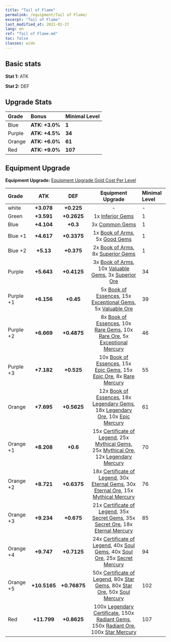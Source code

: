 ```yaml
---
title: "Tail of Flame"
permalink: /equipment/Tail of Flame/
excerpt: "Tail of Flame"
last_modified_at: 2021-01-27
lang: en
ref: "Tail of Flame.md"
toc: false
classes: wide
---
```


## Basic stats
 **Stat 1:** ATK

 **Stat 2:** DEF

## Upgrade Stats

  |     Grade    |   Bonus | Minimal Level | 
  |:-------------|:--------|:--------------| 
  | Blue | **ATK: +3.0%** | **1** | 
  | Purple | **ATK: +4.5%** | **34** | 
  | Orange | **ATK: +6.0%** | **61** | 
  | Red | **ATK: +9.0%** | **107** | 


## Equipment Upgrade
 **Equipment Upgrade:** [Equipment Upgrade Gold Cost Per Level](/equipment/EquipmentUpgradeCostPerLevel/) 

  |          Grade      | ATK | DEF | Equipment Upgrade | Minimal Level |
  |:--------------------|:---------:|:---------:|:----------------:|:--------------|
  | white | **+3.078** | **+0.225** | - | - |
  | Green | **+3.591** | **+0.2625** | 1x [ Inferior Gems](/Items/mat_54/) | 1 |
  | Blue | **+4.104** | **+0.3** | 3x [ Common Gems](/Items/mat_69/) | 1 |
  | Blue +1 | **+4.617** | **+0.3375** | 1x [ Book of Arms](/Items/mat_32/), 5x [ Good Gems](/Items/mat_4/) | 1 |
  | Blue +2 | **+5.13** | **+0.375** | 2x [ Book of Arms](/Items/mat_71/), 8x [ Superior Gems](/Items/mat_41/) | 1 |
  | Purple | **+5.643** | **+0.4125** | 3x [ Book of Arms](/Items/mat_6/), 10x [ Valuable Gems](/Items/mat_80/), 3x [ Superior Ore](/Items/mat_13/) | 34 |
  | Purple +1 | **+6.156** | **+0.45** | 5x [ Book of Essences](/Items/mat_44/), 15x [ Exceptional Gems](/Items/mat_17/), 5x [ Valuable Ore](/Items/mat_55/) | 39 |
  | Purple +2 | **+6.669** | **+0.4875** | 8x [ Book of Essences](/Items/mat_84/), 10x [ Rare Gems](/Items/mat_59/), 10x [ Rare Ore](/Items/mat_2/), 5x [ Exceptional Mercury](/Items/mat_91/) | 46 |
  | Purple +3 | **+7.182** | **+0.525** | 10x [ Book of Essences](/Items/mat_20/), 15x [ Epic Gems](/Items/mat_94/), 15x [ Epic Ore](/Items/mat_42/), 8x [ Rare Mercury](/Items/mat_29/) | 55 |
  | Orange | **+7.695** | **+0.5625** | 12x [ Book of Essences](/Items/mat_60/), 18x [ Legendary Gems](/Items/mat_31/), 18x [ Legendary Ore](/Items/mat_81/), 10x [ Epic Mercury](/Items/mat_70/) | 61 |
  | Orange +1 | **+8.208** | **+0.6** | 15x [ Certificate of Legend](/Items/mat_96/), 25x [ Mythical Gems](/Items/mat_74/), 25x [ Mythical Ore](/Items/mat_23/), 12x [ Legendary Mercury](/Items/mat_3/) | 70 |
  | Orange +2 | **+8.721** | **+0.6375** | 18x [ Certificate of Legend](/Items/mat_25/), 30x [ Eternal Gems](/Items/mat_86/), 30x [ Eternal Ore](/Items/mat_36/), 15x [ Mythical Mercury](/Items/mat_50/) | 76 |
  | Orange +3 | **+9.234** | **+0.675** | 21x [ Certificate of Legend](/Items/mat_38/), 35x [ Secret Gems](/Items/mat_47/), 35x [ Secret Ore](/Items/mat_99/), 18x [ Eternal Mercury](/Items/mat_62/) | 85 |
  | Orange +4 | **+9.747** | **+0.7125** | 24x [ Certificate of Legend](/Items/mat_100/), 40x [ Soul Gems](/Items/mat_77/), 40x [ Soul Ore](/Items/mat_8/), 25x [ Secret Mercury](/Items/mat_22/) | 94 |
  | Orange +5 | **+10.5165** | **+0.76875** | 50x [ Certificate of Legend](/Items/mat_11/), 80x [ Star Gems](/Items/mat_89/), 80x [ Star Ore](/Items/mat_72/), 50x [ Soul Mercury](/Items/mat_34/) | 102 |
  | Red | **+11.799** | **+0.8625** | 100x [ Legendary Certificate](/Items/mat_76/), 150x [ Radiant Gems](/Items/mat_52/), 150x [ Radiant Ore](/Items/mat_88/), 100x [ Star Mercury](/Items/mat_98/) | 107 |


